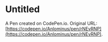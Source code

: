 # Untitled

A Pen created on CodePen.io. Original URL: [https://codepen.io/Anlominus/pen/rNEvRNP](https://codepen.io/Anlominus/pen/rNEvRNP).

